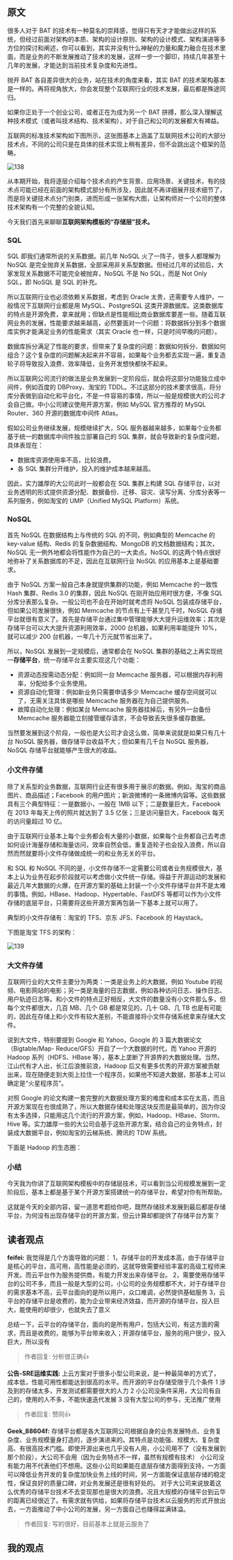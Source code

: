 ## 原文

很多人对于 BAT 的技术有一种莫名的崇拜感，觉得只有天才才能做出这样的系统，但经过前面对架构的本质、架构的设计原则、架构的设计模式、架构演进等多方位的探讨和阐述，你可以看到，其实并没有什么神秘的力量和魔力融合在技术里面，而是业务的不断发展推动了技术的发展，这样一步一个脚印，持续几年甚至十几年的发展，才能达到当前技术复杂度和先进性。

抛开 BAT 各自差异很大的业务，站在技术的角度来看，其实 BAT 的技术架构基本是一样的。再将视角放大，你会发现整个互联网行业的技术发展，最后都是殊途同归。

如果你正处于一个创业公司，或者正在为成为另一个 BAT 拼搏，那么深入理解这种技术模式（或者叫技术结构、技术架构），对于自己和公司的发展都大有裨益。

互联网的标准技术架构如下图所示，这张图基本上涵盖了互联网技术公司的大部分技术点，不同的公司只是在具体的技术实现上稍有差异，但不会跳出这个框架的范畴。

![138](img/138.webp)

从本期开始，我将逐层介绍每个技术点的产生背景、应用场景、关键技术，有的技术点可能已经在前面的架构模式部分有所涉及，因此就不再详细展开技术细节了，而是将关键技术点分门别类，进而形成一张架构大图，让架构师对一个公司的整体技术架构有一个完整的全貌认知。

今天我们首先来聊聊**互联网架构模板的“存储层”技术。**

### SQL

SQL 即我们通常所说的关系数据。前几年 NoSQL 火了一阵子，很多人都理解为 NoSQL 是完全抛弃关系数据，全部采用非关系型数据。但经过几年的试验后，大家发现关系数据不可能完全被抛弃，NoSQL 不是 No SQL，而是 Not Only SQL，即 NoSQL 是 SQL 的补充。

所以互联网行业也必须依赖关系数据，考虑到 Oracle 太贵，还需要专人维护，一般情况下互联网行业都是用 MySQL、PostgreSQL 这类开源数据库。这类数据库的特点是开源免费，拿来就用；但缺点是性能相比商业数据库要差一些。随着互联网业务的发展，性能要求越来越高，必然要面对一个问题：将数据拆分到多个数据库实例才能满足业务的性能需求（其实 Oracle 也一样，只是时间早晚的问题）。

数据库拆分满足了性能的要求，但带来了复杂度的问题：数据如何拆分、数据如何组合？这个复杂度的问题解决起来并不容易，如果每个业务都去实现一遍，重复造轮子将导致投入浪费、效率降低，业务开发想快都快不起来。

所以互联网公司流行的做法是业务发展到一定阶段后，就会将这部分功能独立成中间件，例如百度的 DBProxy、淘宝的 TDDL。不过这部分的技术要求很高，将分库分表做到自动化和平台化，不是一件容易的事情，所以一般是规模很大的公司才会自己做。中小公司建议使用开源方案，例如 MySQL 官方推荐的 MySQL Router、360 开源的数据库中间件 Atlas。

假如公司业务继续发展，规模继续扩大，SQL 服务器越来越多，如果每个业务都基于统一的数据库中间件独立部署自己的 SQL 集群，就会导致新的复杂度问题，具体表现在：

+ 数据库资源使用率不高，比较浪费。
+ 各 SQL 集群分开维护，投入的维护成本越来越高。

因此，实力雄厚的大公司此时一般都会在 SQL 集群上构建 SQL 存储平台，以对业务透明的形式提供资源分配、数据备份、迁移、容灾、读写分离、分库分表等一系列服务，例如淘宝的 UMP（Unified MySQL Platform）系统。

### NoSQL


首先 NoSQL 在数据结构上与传统的 SQL 的不同，例如典型的 Memcache 的 key-value 结构、Redis 的复杂数据结构、MongoDB 的文档数据结构；其次，NoSQL 无一例外地都会将性能作为自己的一大卖点。NoSQL 的这两个特点很好地弥补了关系数据库的不足，因此在互联网行业 NoSQL 的应用基本上是基础要求。

由于 NoSQL 方案一般自己本身就提供集群的功能，例如 Memcache 的一致性 Hash 集群、Redis 3.0 的集群，因此 NoSQL 在刚开始应用时很方便，不像 SQL 分库分表那么复杂。一般公司也不会在开始时就考虑将 NoSQL 包装成存储平台，但如果公司发展很快，例如 Memcache 的节点有上千甚至几千时，NoSQL 存储平台就很有意义了。首先是存储平台通过集中管理能够大大提升运维效率；其次是存储平台可以大大提升资源利用效率，2000 台机器，如果利用率能提升 10%，就可以减少 200 台机器，一年几十万元就节省出来了。

所以，NoSQL 发展到一定规模后，通常都会在 NoSQL 集群的基础之上再实现统一**存储平台**，统一存储平台主要实现这几个功能：

+ 资源动态按需动态分配：例如同一台 Memcache 服务器，可以根据内存利用率，分配给多个业务使用。
+ 资源自动化管理：例如新业务只需要申请多少 Memcache 缓存空间就可以了，无需关注具体是哪些 Memcache 服务器在为自己提供服务。
+ 故障自动化处理：例如某台 Memcache 服务器挂掉后，有另外一台备份 Memcache 服务器能立刻接管缓存请求，不会导致丢失很多缓存数据。


当然要发展到这个阶段，一般也是大公司才会这么做，简单来说就是如果只有几十台 NoSQL 服务器，做存储平台收益不大；但如果有几千台 NoSQL 服务器，NoSQL 存储平台就能够产生很大的收益。

### 小文件存储

除了关系型的业务数据，互联网行业还有很多用于展示的数据。例如，淘宝的商品图片、商品描述；Facebook 的用户图片；新浪微博的一条微博内容等。这些数据具有三个典型特征：一是数据小，一般在 1MB 以下；二是数量巨大，Facebook 在 2013 年每天上传的照片就达到了 3.5 亿张；三是访问量巨大，Facebook 每天的访问量超过 10 亿。

由于互联网行业基本上每个业务都会有大量的小数据，如果每个业务都自己去考虑如何设计海量存储和海量访问，效率自然会低，重复造轮子也会投入浪费，所以自然而然就要将小文件存储做成统一的和业务无关的平台。

和 SQL 和 NoSQL 不同的是，小文件存储不一定需要公司或者业务规模很大，基本上认为业务在起步阶段就可以考虑做小文件统一存储。得益于开源运动的发展和最近几年大数据的火爆，在开源方案的基础上封装一个小文件存储平台并不是太难的事情。例如，HBase、Hadoop、Hypertable、FastDFS 等都可以作为小文件存储的底层平台，只需要将这些开源方案再包装一下基本上就可以用了。

典型的小文件存储有：淘宝的 TFS、京东 JFS、Facebook 的 Haystack。

下图是淘宝 TFS 的架构：

![139](img/139.webp)

### 大文件存储

互联网行业的大文件主要分为两类：一类是业务上的大数据，例如 Youtube 的视频、电影网站的电影；另一类是海量的日志数据，例如各种访问日志、操作日志、用户轨迹日志等。和小文件的特点正好相反，大文件的数量没有小文件那么多，但每个文件都很大，几百 MB、几个 GB 都是常见的，几十 GB、几 TB 也是有可能的，因此在存储上和小文件有较大差别，不能直接将小文件存储系统拿来存储大文件。

说到大文件，特别要提到 Google 和 Yahoo，Google 的 3 篇大数据论文（Bigtable/Map- Reduce/GFS）开启了一个大数据的时代，而 Yahoo 开源的 Hadoop 系列（HDFS、HBase 等），基本上垄断了开源界的大数据处理。当然，江山代有才人出，长江后浪推前浪，Hadoop 后又有更多优秀的开源方案被贡献出来，现在随便走到大街上拉住一个程序员，如果他不知道大数据，那基本上可以确定是“火星程序员”。

对照 Google 的论文构建一套完整的大数据处理方案的难度和成本实在太高，而且开源方案现在也很成熟了，所以大数据存储和处理这块反而是最简单的，因为你没有太多选择，只能用这几个流行的开源方案，例如，Hadoop、HBase、Storm、Hive 等。实力雄厚一些的大公司会基于这些开源方案，结合自己的业务特点，封装成大数据平台，例如淘宝的云梯系统、腾讯的 TDW 系统。

下面是 Hadoop 的生态圈：

### 小结

今天我为你讲了互联网架构模板中的存储层技术，可以看到当公司规模发展到一定阶段后，基本上都是基于某个开源方案搭建统一的存储平台，希望对你有所帮助。

这就是今天的全部内容，留一道思考题给你吧，既然存储技术发展到最后都是存储平台，为何没有出现存储平台的开源方案，但云计算却都提供了存储平台方案？



## 读者观点

**feifei:**
我觉得是几个方面导致的问题：
1，存储平台的开发成本高，由于存储平台是核心的平台，高可用，高性能是必须的，这就导致需要经验丰富的高级工程师来开发。而云平台作为服务提供商，有能力开发出来存储平台。
2，需要使用存储平台的公司不多，而且一般是大型的公司，小公司的业务规模都不大，对于存储平台的需求基本不高，云平台面向的是所以用户，众口难调，必然提供基础服务
3，云平台的存储平台是收费的，能为企业带来经济效益，而开源的存储平台，投入巨大，能使用的却很少，也就失去了意义

总结一下，云平台的存储平台，面向的是所有用户，包括大公司，有这方面的需求，而且是收费的，能够为平台带来收入；开源存储平台，服务的用户很少，投入巨大，所以没有
> 作者回复: 分析很正确👍

**公告-SRE运维实践:**
上云方案对于很多小型公司来说，是一种最简单的方式了，成本低，性能可用性都能达到很高的水平。而开源的平台存储受限于几个条件 1 涉及到的存储太多，开发测试都需要很大的人力 2 小公司没条件采用，大公司有自己的，使用的人不多，不能快速迭代发展 3 没有大型公司的参与，无法推广使用
> 作者回复: 赞同👍

**Geek_88604f:**
存储平台都是各大互联网公司根据自身的业务发展特点、业务复杂度、业务规模量身打造的，逐步演进来的。其特点是功能强、规模大、复杂度高、有很高技术门槛。即使开源出来也几乎没有人用，小公司用不了（没有发展到那个阶段），大公司不会用（因为业务特点不一样，虽然有规模有技术）
小公司没有能力用不代表他们不想用。这些小公司如果能在底层存储方面得到支持，一方面可以降低业务开发的复杂度加快业务上线的时间，另一方面能保证底层存储的稳定性，保证良好的质量口碑，对业务发展还是很有好处的。
对于大公司来说放着这么优秀的存储平台技术不去变现那也是很大的浪费。况且大规模的存储平台到云华的距离已经很近了。有需求就有供给，如果将存储平台技术以云服务的形式开放出去，一方面推动了中小公司的发展，另一方面自己也赚得盆满钵溢。
> 作者回复: 写的很好，目前基本上就是云服务了


## 我的观点